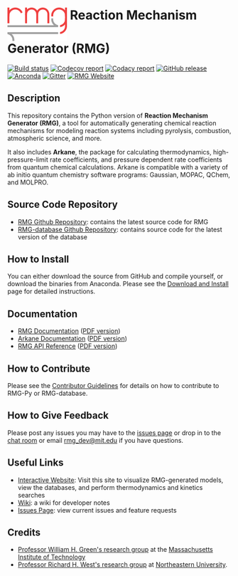 # <img align="top" src="https://raw.githubusercontent.com/ReactionMechanismGenerator/RMG-Py/master/documentation/source/_static/rmg-logo-small.png"> Reaction Mechanism Generator (RMG)

[![Build status](https://img.shields.io/travis/ReactionMechanismGenerator/RMG-Py/master.svg)](https://travis-ci.org/ReactionMechanismGenerator/RMG-Py)
[![Codecov report](https://img.shields.io/codecov/c/github/ReactionMechanismGenerator/RMG-Py/master.svg)](https://codecov.io/gh/ReactionMechanismGenerator/RMG-Py)
[![Codacy report](https://img.shields.io/codacy/grade/c4b23c89e2e6486e981704d8d973d3e7/master.svg)](https://www.codacy.com/app/ReactionMechanismGenerator/RMG-Py/dashboard)
[![GitHub release](https://img.shields.io/github/release/ReactionMechanismGenerator/RMG-Py.svg)](https://github.com/ReactionMechanismGenerator/RMG-Py/releases)
[![Anconda](https://img.shields.io/conda/v/rmg/rmg.svg)](https://anaconda.org/rmg/rmg)
[![Gitter](https://img.shields.io/gitter/room/ReactionMechanismGenerator/RMG-Py.svg)](https://gitter.im/ReactionMechanismGenerator/RMG-Py)
[![RMG Website](https://img.shields.io/website-up-down-green-red/http/rmg.mit.edu.svg?label=rmg%20website)](http://rmg.mit.edu/)

## Description
This repository contains the Python version of **Reaction Mechanism Generator (RMG)**,
a tool for automatically generating chemical reaction
mechanisms for modeling reaction systems including pyrolysis, combustion,
atmospheric science, and more.

It also includes **Arkane**, the package for calculating thermodynamics, high-pressure-limit
rate coefficients, and pressure dependent rate coefficients from quantum chemical calculations.
Arkane is compatible with a variety of ab initio quantum chemistry software programs:
Gaussian, MOPAC, QChem, and MOLPRO.

## Source Code Repository
- [RMG Github Repository](https://github.com/ReactionMechanismGenerator/RMG-Py): contains the latest source code for RMG
- [RMG-database Github Repository](https://github.com/ReactionMechanismGenerator/RMG-database): contains source code for the latest version of the database

## How to Install
You can either download the source from GitHub and compile yourself, or download the binaries from Anaconda.
Please see the [Download and Install](http://reactionmechanismgenerator.github.io/RMG-Py/users/rmg/installation/index.html) page for detailed instructions.

## Documentation
- [RMG Documentation](http://ReactionMechanismGenerator.github.io/RMG-Py/users/rmg/index.html) ([PDF version](https://github.com/ReactionMechanismGenerator/RMG-Py/raw/master/documentation/RMG-Py_and_Arkane_Documentation.pdf))
- [Arkane Documentation](http://ReactionMechanismGenerator.github.io/RMG-Py/users/arkane/index.html) ([PDF version](https://github.com/ReactionMechanismGenerator/RMG-Py/raw/master/documentation/RMG-Py_and_Arkane_Documentation.pdf))
- [RMG API Reference](http://reactionmechanismgenerator.github.io/RMG-Py/reference/index.html) ([PDF version](https://github.com/ReactionMechanismGenerator/RMG-Py/raw/master/documentation/RMG-Py_API_Reference.pdf))

## How to Contribute
Please see the [Contributor Guidelines](https://github.com/ReactionMechanismGenerator/RMG-Py/wiki/RMG-Contributor-Guidelines)
for details on how to contribute to RMG-Py or RMG-database.

## How to Give Feedback

Please post any issues you may have to the [issues page](https://github.com/ReactionMechanismGenerator/RMG-Py/issues/)
or drop in to the [chat room](https://gitter.im/ReactionMechanismGenerator/RMG-Py) or email [rmg_dev@mit.edu](mailto:rmg_dev@mit.edu) if you have questions.  

## Useful Links

- [Interactive Website](http://rmg.mit.edu): Visit this site to visualize RMG-generated models, view the databases, and 
perform thermodynamics and kinetics searches
- [Wiki](https://github.com/ReactionMechanismGenerator/RMG-Py/wiki): a wiki for developer notes
- [Issues Page](https://github.com/ReactionMechanismGenerator/RMG-Py/issues/): view current issues and feature requests

## Credits

- [Professor William H. Green's research group](http://cheme.scripts.mit.edu/green-group/) at the 
[Massachusetts Institute of Technology](http://web.mit.edu/) 
- [Professor Richard H. West's research group](http://www.northeastern.edu/comocheng/) at 
[Northeastern University](http://www.northeastern.edu/). 
